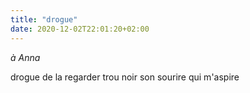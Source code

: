 ```yaml
---
title: "drogue"
date: 2020-12-02T22:01:20+02:00
---
```


*à Anna*

drogue de la regarder
trou noir son sourire
qui m'aspire
